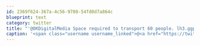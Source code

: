 ```yaml
---
id: 2369f624-367a-4c56-9708-54fd0d7a864c
blueprint: text
category: twitter
title: "'@OKDigitalMedia Space required to transport 60 people. lh3.ggpht.com/_9F9_RUESS2E/S… +@jvdw"
caption: '<span class="username username_linked">@<a href="https://twitter.com/OKDigitalMedia" title="John Thiessen">OKDigitalMedia</a></span> Space required to transport 60 people. <a href="http://lh3.ggpht.com/_9F9_RUESS2E/S7tbclwxiPI/AAAAAAAACmw/uI1bCpNuKNA/s800/picoftheday0012-space-60people.jpg" title="http://lh3.ggpht.com/_9F9_RUESS2E/S7tbclwxiPI/AAAAAAAACmw/uI1bCpNuKNA/s800/picoftheday0012-space-60people.jpg" class="link link_untco">lh3.ggpht.com/_9F9_RUESS2E/S…</a> +<span class="username username_linked">@<a href="https://twitter.com/jvdw" title="John van der Woude">jvdw</a></span>'
---
```

